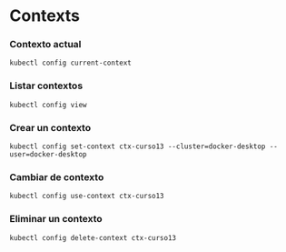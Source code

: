 # Contexts

### Contexto actual

```
kubectl config current-context
```

### Listar contextos

```
kubectl config view
```

### Crear un contexto

```
kubectl config set-context ctx-curso13 --cluster=docker-desktop --user=docker-desktop
```

### Cambiar de contexto

```
kubectl config use-context ctx-curso13
```

### Eliminar un contexto

```
kubectl config delete-context ctx-curso13
```
